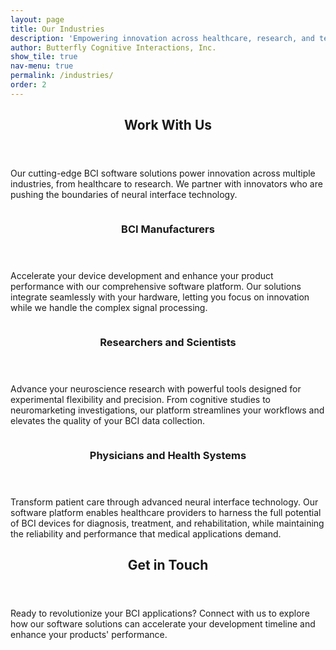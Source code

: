 ```yaml
---
layout: page
title: Our Industries
description: 'Empowering innovation across healthcare, research, and technology'
author: Butterfly Cognitive Interactions, Inc.
show_tile: true
nav-menu: true
permalink: /industries/
order: 2
---
```


<!-- Main -->
<div id="main">

<!-- One -->
<section id="one">
	<div class="inner">
		<header class="major">
			<h2>Work With Us</h2>
		</header>
		<p>Our cutting-edge BCI software solutions power innovation across multiple industries, from healthcare to research. We partner with innovators who are pushing the boundaries of neural interface technology.</p>
	</div>
</section>

<!-- Two -->
<section id="two" class="industry-icons">
	<section>
		<a class="image">
			<img src="{% link assets/images/industries/network_intel_node_300dp.png %}" alt="" data-position="center center" />
		</a>
		<div class="content">
			<div class="inner">
				<header class="major">
					<h3>BCI Manufacturers</h3>
				</header>
				<p>Accelerate your device development and enhance your product performance with our comprehensive software platform. Our solutions integrate seamlessly with your hardware, letting you focus on innovation while we handle the complex signal processing.</p>
			</div>
		</div>
	</section>
	<section>
		<a class="image">
			<img src="{% link assets/images/industries/query_stats_300dp.png %}" alt="" data-position="top center" />
		</a>
		<div class="content">
			<div class="inner">
				<header class="major">
					<h3>Researchers and Scientists</h3>
				</header>
				<p>Advance your neuroscience research with powerful tools designed for experimental flexibility and precision. From cognitive studies to neuromarketing investigations, our platform streamlines your workflows and elevates the quality of your BCI data collection.</p>
			</div>
		</div>
	</section>
	<section>
		<a class="image">
			<img src="{% link assets/images/industries/local_hospital_300dp.png %}" alt="" data-position="25% 25%" />
		</a>
		<div class="content">
			<div class="inner">
				<header class="major">
					<h3>Physicians and Health Systems</h3>
				</header>
				<p>Transform patient care through advanced neural interface technology. Our software platform enables healthcare providers to harness the full potential of BCI devices for diagnosis, treatment, and rehabilitation, while maintaining the reliability and performance that medical applications demand.</p>
			</div>
		</div>
	</section>
</section>

<!-- Three -->
<section id="three">
	<div class="inner">
		<header class="major">
			<h2>Get in Touch</h2>
		</header>
		<p>Ready to revolutionize your BCI applications? Connect with us to explore how our software solutions can accelerate your development timeline and enhance your products' performance.</p>
	</div>
</section>

</div>
